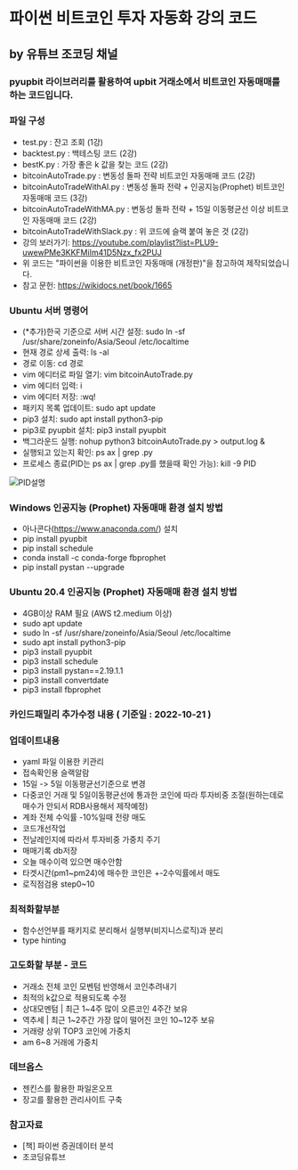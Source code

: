 # 파이썬 비트코인 투자 자동화 강의 코드
## by 유튜브 조코딩 채널
### pyupbit 라이브러리를 활용하여 upbit 거래소에서 비트코인 자동매매를 하는 코드입니다.

### 파일 구성
- test.py : 잔고 조회 (1강)
- backtest.py : 백테스팅 코드 (2강)
- bestK.py : 가장 좋은 k 값을 찾는 코드 (2강)
- bitcoinAutoTrade.py : 변동성 돌파 전략 비트코인 자동매매 코드 (2강)
- bitcoinAutoTradeWithAI.py : 변동성 돌파 전략 + 인공지능(Prophet) 비트코인 자동매매 코드 (3강)
- bitcoinAutoTradeWithMA.py : 변동성 돌파 전략 + 15일 이동평균선 이상 비트코인 자동매매 코드 (2강)
- bitcoinAutoTradeWithSlack.py : 위 코드에 슬랙 붙여 놓은 것 (2강)
- 강의 보러가기:  https://youtube.com/playlist?list=PLU9-uwewPMe3KKFMiIm41D5Nzx_fx2PUJ
- 위 코드는 "파이썬을 이용한 비트코인 자동매매 (개정판)"을 참고하여 제작되었습니다.
- 참고 문헌: https://wikidocs.net/book/1665

### Ubuntu 서버 명령어
- (*추가)한국 기준으로 서버 시간 설정: sudo ln -sf /usr/share/zoneinfo/Asia/Seoul /etc/localtime
- 현재 경로 상세 출력: ls -al
- 경로 이동: cd 경로
- vim 에디터로 파일 열기: vim bitcoinAutoTrade.py
- vim 에디터 입력: i
- vim 에디터 저장: :wq!
- 패키지 목록 업데이트: sudo apt update
- pip3 설치: sudo apt install python3-pip
- pip3로 pyupbit 설치: pip3 install pyupbit
- 백그라운드 실행: nohup python3 bitcoinAutoTrade.py > output.log &
- 실행되고 있는지 확인: ps ax | grep .py
- 프로세스 종료(PID는 ps ax | grep .py를 했을때 확인 가능): kill -9 PID

![PID설명](https://user-images.githubusercontent.com/58558338/115999411-9133ef00-a626-11eb-8aa0-82a1114936e8.PNG)


### Windows 인공지능 (Prophet) 자동매매 환경 설치 방법
- 아나콘다(https://www.anaconda.com/) 설치
- pip install pyupbit
- pip install schedule
- conda install -c conda-forge fbprophet
- pip install pystan --upgrade

### Ubuntu 20.4 인공지능 (Prophet) 자동매매 환경 설치 방법
- 4GB이상 RAM 필요 (AWS t2.medium 이상)
- sudo apt update
- sudo ln -sf /usr/share/zoneinfo/Asia/Seoul /etc/localtime
- sudo apt install python3-pip
- pip3 install pyupbit
- pip3 install schedule
- pip3 install pystan==2.19.1.1
- pip3 install convertdate
- pip3 install fbprophet

### 카인드패밀리 추가수정 내용 ( 기준일 : 2022-10-21 )
### 업데이트내용
- yaml 파일 이용한 키관리  
- 접속확인용 슬랙알람  
- 15일 -> 5일 이동평균선기준으로 변경  
- 다중코인 거래 및 5일이동평균선에 통과한 코인에 따라 투자비중 조절(원하는데로 매수가 안되서 RDB사용해서 제작예정)  
- 계좌 전체 수익률 -10%일때 전량 매도  
- 코드개선작업  
- 전날레인지에 따라서 투자비중 가중치 주기  
- 매매기록 db저장  
- 오늘 매수이력 있으면 매수안함  
- 타겟시간(pm1~pm24)에 매수한 코인은 +-2수익률에서 매도  
- 로직점검용 step0~10  

### 최적화할부분  
- 함수선언부를 패키지로 분리해서 실행부(비지니스로직)과 분리  
- type hinting  

### 고도화할 부분 - 코드  
- 거래소 전체 코인 모벤텀 반영해서 코인추려내기  
- 최적의 k값으로 적용되도록 수정  
- 상대모멘텀 | 최근 1~4주 많이 오른코인 4주간 보유  
- 역추세 | 최근 1~2주간 가장 많이 떨어진 코인 10~12주 보유  
- 거래량 상위 TOP3 코인에 가중치  
- am 6~8 거래에 가중치  

### 데브옵스  
- 젠킨스를 활용한 파일온오프  
- 장고를 활용한 관리사이트 구축  

### 참고자료  
- [책] 파이썬 증권데이터 분석  
- 조코딩유튜브  